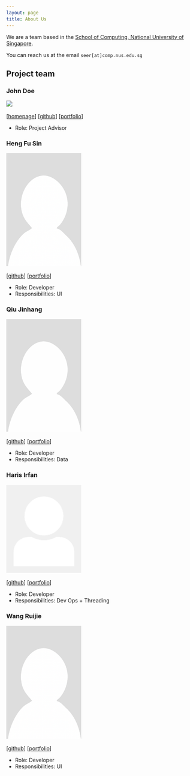 ```yaml
---
layout: page
title: About Us
---
```


We are a team based in the [School of Computing, National University of Singapore](https://www.comp.nus.edu.sg).

You can reach us at the email `seer[at]comp.nus.edu.sg`

## Project team

### John Doe

<img src="images/johndoe.png" width="200px">

[[homepage](http://www.comp.nus.edu.sg/~damithch)]
[[github](https://github.com/johndoe)]
[[portfolio](team/johndoe.md)]

* Role: Project Advisor

### Heng Fu Sin

<img src="images/fusin02.png" width="200px">

[[github](http://github.com/fusin02)]
[[portfolio](team/johndoe.md)]

* Role: Developer
* Responsibilities: UI

### Qiu Jinhang

<img src="images/jhqiu21.png" width="200px">

[[github](https://github.com/jhqiu21)] [[portfolio](team/johndoe.md)]

* Role: Developer
* Responsibilities: Data

### Haris Irfan

<img src="images/haris.png" width="200px">

[[github](http://github.com/Haris-Irfan)]
[[portfolio](team/johndoe.md)]

* Role: Developer
* Responsibilities: Dev Ops + Threading

### Wang Ruijie

<img src="images/wrjgold.png" width="200px">

[[github](http://github.com/wrjgold)]
[[portfolio](team/johndoe.md)]

* Role: Developer
* Responsibilities: UI

